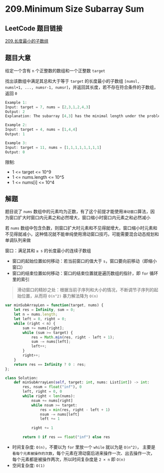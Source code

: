 # 209.Minimum Size Subarray Sum

## LeetCode 题目链接

[209.长度最小的子数组](https://leetcode.cn/problems/minimum-size-subarray-sum/)

## 题目大意

给定一个含有 `n` 个正整数的数组和一个正整数 `target` 

找出该数组中满足其总和大于等于 `target` 的长度最小的子数组 `[numsl, numsl+1, ..., numsr-1, numsr]`，并返回其长度，若不存在符合条件的子数组，返回 `0`

```js
Example 1:
Input: target = 7, nums = [2,3,1,2,4,3]
Output: 2
Explanation: The subarray [4,3] has the minimal length under the problem constraint.

Example 2:
Input: target = 4, nums = [1,4,4]
Output: 1

Example 3:
Input: target = 11, nums = [1,1,1,1,1,1,1,1]
Output: 0
```

限制:
- 1 <= target <= 10^9
- 1 <= nums.length <= 10^5
- 1 <= nums[i] <= 10^4

## 解题

题目说了 `nums` 数组中的元素均为正数，有了这个前提才能使用`滑动窗口`算法，因为窗口扩大时窗口内元素之和必然增大，窗口缩小时窗口内元素之和必然减小

若 `nums` 数组中包含负数，则窗口扩大时元素和不见得就增大，窗口缩小时元素和不见得就减小，这种情况就不能单纯使用滑动窗口技巧，可能需要混合动态规划和单调队列来做

窗口：满足其和 `≥ s` 的长度最小的连续子数组
- 窗口的起始位置如何移动：若当前窗口的值大于 `s`，窗口要向前移动（即缩小窗口）
- 窗口的结束位置如何移动：窗口的结束位置就是遍历数组的指针，即 `for` 循环里的索引

> 滑动窗口的精妙之处：根据当前子序列和大小的情况，不断调节子序列的起始位置，从而将 `O(n^2)` 暴力解法降为 `O(n)`

```js
var minSubArrayLen = function(target, nums) {
    let res = Infinity, sum = 0;
    let n = nums.length;
    let left = 0, right = 0;
    while (right < n) {
        sum += nums[right];
        while (sum >= target) {
            res = Math.min(res, right - left + 1);
            sum -= nums[left];
            left++;
        }
        right++;
    }
    return res == Infinity ? 0 : res;
};
```
```python
class Solution:
    def minSubArrayLen(self, target: int, nums: List[int]) -> int:
        res, nsum = float("inf"), 0
        left, right = 0, 0
        while right < len(nums):
            nsum += nums[right]
            while nsum >= target:
                res = min(res, right - left + 1)
                nsum -= nums[left]
                left += 1
        
            right += 1
        
        return 0 if res == float("inf") else res
```

- 时间复杂度: `O(n)`，不要以为 `for` 里放一个 `while` 就以为是 `O(n^2)`， 主要是`看每个元素被操作的次数`，每个元素在滑动窗后进来操作一次、出去操作一次，每个元素都是被操作两次，所以时间复杂度是 `2 × n` 即 `O(n)`
- 空间复杂度: `O(1)`